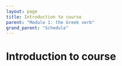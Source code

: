```yaml
---
layout: page
title: Introduction to course
parent: "Module 1: the Greek verb"
grand_parent: "Schedule"
---
```


# Introduction to course